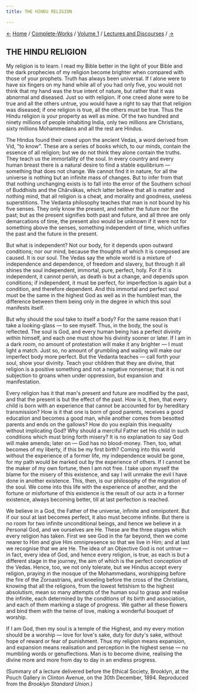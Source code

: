 ```yaml
---
title: THE HINDU RELIGION

---
```

<div>

[←](soul_god_and_religion.htm) [Home](../../../index.htm) /
[Complete-Works](../../complete_works.htm) / [Volume
1](../complete_works_v1_contents.htm) / [Lectures and
Discourses](lectures_and_discourses_contents.htm)
/ [→](what_is_religion.htm)

  

## THE HINDU RELIGION

My religion is to learn. I read my Bible better in the light of your
Bible and the dark prophecies of my religion become brighter when
compared with those of your prophets. Truth has always been universal.
If I alone were to have six fingers on my hand while all of you had only
five, you would not think that my hand was the true intent of nature,
but rather that it was abnormal and diseased. Just so with religion. If
one creed alone were to be true and all the others untrue, you would
have a right to say that that religion was diseased; if one religion is
true, all the others must be true. Thus the Hindu religion is your
property as well as mine. Of the two hundred and ninety millions of
people inhabiting India, only two millions are Christians, sixty
millions Mohammedans and all the rest are Hindus.

The Hindus found their creed upon the ancient Vedas, a word derived from
Vid, "to know". These are a series of books which, to our minds, contain
the essence of all religion; but we do not think they alone contain the
truths. They teach us the immortality of the soul. In every country and
every human breast there is a natural desire to find a stable
equilibrium — something that does not change. We cannot find it in
nature, for all the universe is nothing but an infinite mass of changes.
But to infer from that that nothing unchanging exists is to fall into
the error of the Southern school of Buddhists and the Chârvâkas, which
latter believe that all is matter and nothing mind, that all religion is
a cheat, and morality and goodness, useless superstitions. The Vedanta
philosophy teaches that man is not bound by his five senses. They only
know the present, and neither the future nor the past; but as the
present signifies both past and future, and all three are only
demarcations of time, the present also would be unknown if it were not
for something above the senses, something independent of time, which
unifies the past and the future in the present.

But what is independent? Not our body, for it depends upon outward
conditions; nor our mind, because the thoughts of which it is composed
are caused. It is our soul. The Vedas say the whole world is a mixture
of independence and dependence, of freedom and slavery, but through it
all shines the soul independent, immortal, pure, perfect, holy. For if
it is independent, it cannot perish, as death is but a change, and
depends upon conditions; if independent, it must be perfect, for
imperfection is again but a condition, and therefore dependent. And this
immortal and perfect soul must be the same in the highest God as well as
in the humblest man, the difference between them being only in the
degree in which this soul manifests itself.

But why should the soul take to itself a body? For the same reason that
I take a looking-glass — to see myself. Thus, in the body, the soul is
reflected. The soul is God, and every human being has a perfect divinity
within himself, and each one must show his divinity sooner or later. If
I am in a dark room, no amount of protestation will make it any brighter
— I must light a match. Just so, no amount of grumbling and wailing will
make our imperfect body more perfect. But the Vedanta teaches — call
forth your soul, show your divinity. Teach your children that they are
divine, that religion is a positive something and not a negative
nonsense; that it is not subjection to groans when under oppression, but
expansion and manifestation.

Every religion has it that man's present and future are modified by the
past, and that the present is but the effect of the past. How is it,
then, that every child is born with an experience that cannot be
accounted for by hereditary transmission? How is it that one is born of
good parents, receives a good education and becomes a good man, while
another comes from besotted parents and ends on the gallows? How do you
explain this inequality without implicating God? Why should a merciful
Father set His child in such conditions which must bring forth misery?
It is no explanation to say God will make amends; later on — God has no
blood-money. Then, too, what becomes of my liberty, if this be my first
birth? Coming into this world without the experience of a former life,
my independence would be gone, for my path would be marked out by the
experience of others. If I cannot be the maker of my own fortune, then I
am not free. I take upon myself the blame for the misery of this
existence, and say I will unmake the evil I have done in another
existence. This, then, is our philosophy of the migration of the soul.
We come into this life with the experience of another, and the fortune
or misfortune of this existence is the result of our acts in a former
existence, always becoming better, till at last perfection is reached.

We believe in a God, the Father of the universe, infinite and
omnipotent. But if our soul at last becomes perfect, it also must become
infinite. But there is no room for two infinite unconditional beings,
and hence we believe in a Personal God, and we ourselves are He. These
are the three stages which every religion has taken. First we see God in
the far beyond, then we come nearer to Him and give Him omnipresence so
that we live in Him; and at last we recognise that we are He. The idea
of an Objective God is not untrue — in fact, every idea of God, and
hence every religion, is true, as each is but a different stage in the
journey, the aim of which is the perfect conception of the Vedas. Hence,
too, we not only tolerate, but we Hindus accept every religion, praying
in the mosque of the Mohammedans, worshipping before the fire of the
Zoroastrians, and kneeling before the cross of the Christians, knowing
that all the religions, from the lowest fetishism to the highest
absolutism, mean so many attempts of the human soul to grasp and realise
the infinite, each determined by the conditions of its birth and
association, and each of them marking a stage of progress. We gather all
these flowers and bind them with the twine of love, making a wonderful
bouquet of worship.

If I am God, then my soul is a temple of the Highest, and my every
motion should be a worship — love for love's sake, duty for duty's sake,
without hope of reward or fear of punishment. Thus my religion means
expansion, and expansion means realisation and perception in the highest
sense — no mumbling words or genuflections. Man is to become divine,
realising the divine more and more from day to day in an endless
progress.

(Summary of a lecture delivered before the Ethical Society, Brooklyn, at
the Pouch Gallery in Clinton Avenue, on the 30th December, 1894.
Reproduced from the *Brooklyn Standard Union.*)

</div>
